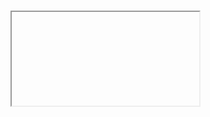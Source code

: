 # <iframe> security playground

Created with CodeSandbox

CodeSandbox: https://codesandbox.io/s/github/canal874/jstest-iframe-parentcontents

Netlify: https://canal874-jstest-iframe-parentcontents.netlify.app/
